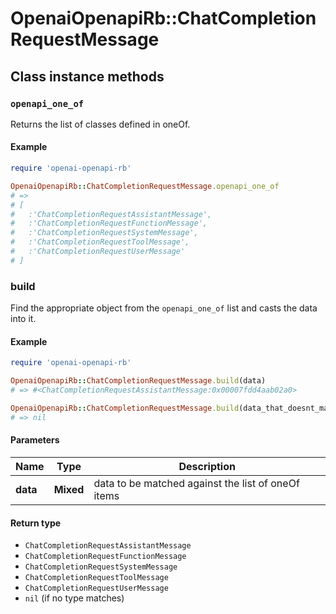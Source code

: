 # OpenaiOpenapiRb::ChatCompletionRequestMessage

## Class instance methods

### `openapi_one_of`

Returns the list of classes defined in oneOf.

#### Example

```ruby
require 'openai-openapi-rb'

OpenaiOpenapiRb::ChatCompletionRequestMessage.openapi_one_of
# =>
# [
#   :'ChatCompletionRequestAssistantMessage',
#   :'ChatCompletionRequestFunctionMessage',
#   :'ChatCompletionRequestSystemMessage',
#   :'ChatCompletionRequestToolMessage',
#   :'ChatCompletionRequestUserMessage'
# ]
```

### build

Find the appropriate object from the `openapi_one_of` list and casts the data into it.

#### Example

```ruby
require 'openai-openapi-rb'

OpenaiOpenapiRb::ChatCompletionRequestMessage.build(data)
# => #<ChatCompletionRequestAssistantMessage:0x00007fdd4aab02a0>

OpenaiOpenapiRb::ChatCompletionRequestMessage.build(data_that_doesnt_match)
# => nil
```

#### Parameters

| Name | Type | Description |
| ---- | ---- | ----------- |
| **data** | **Mixed** | data to be matched against the list of oneOf items |

#### Return type

- `ChatCompletionRequestAssistantMessage`
- `ChatCompletionRequestFunctionMessage`
- `ChatCompletionRequestSystemMessage`
- `ChatCompletionRequestToolMessage`
- `ChatCompletionRequestUserMessage`
- `nil` (if no type matches)

